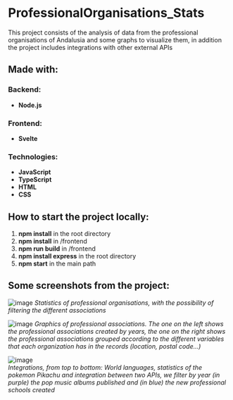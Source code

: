 # ProfessionalOrganisations_Stats
This project consists of the analysis of data from the professional organisations of Andalusia and some graphs to visualize them, in addition the project includes integrations with other external APIs

## Made with:
### Backend: 
- **Node.js**

### Frontend:
- **Svelte**

### Technologies:
- **JavaScript**
- **TypeScript**
- **HTML**
- **CSS**

## How to start the project locally:
1. **npm install** in the root directory
2. **npm install** in /frontend
3. **npm run build** in /frontend
4. **npm install express** in the root directory
5. **npm start** in the main path


## Some screenshots from the project:

![image](https://github.com/CarolinaBernalMarchena/ProfessionalOrganisations_Stats/assets/62402017/2a5fc53b-4df9-4489-85b5-203b437e86d6)
*Statistics of professional organisations, with the possibility of filtering the different associations*

![image](https://github.com/CarolinaBernalMarchena/ProfessionalOrganisations_Stats/assets/62402017/3f0e28bd-347f-4b93-bbc0-80e5e2d29783)
*Graphics of professional associations. The one on the left shows the professional associations created by years, the one on the right shows the professional associations grouped according to the different variables that each organization has in the records (location, postal code...)*

![image](https://github.com/CarolinaBernalMarchena/ProfessionalOrganisations_Stats/assets/62402017/2b493a21-f9e8-4daf-ba7f-a685d70ddc77)  
*Integrations, from top to bottom: World languages, statistics of the pokemon Pikachu and integration between two APIs, we filter by year (in purple) the pop music albums published and (in blue) the new professional schools created*

